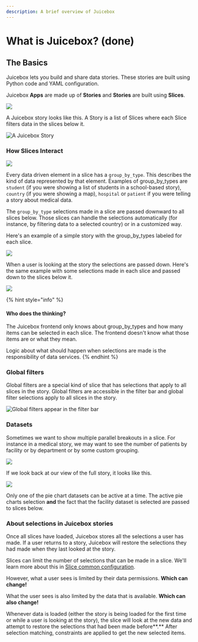 ```yaml
---
description: A brief overview of Juicebox
---
```


# What is Juicebox? \(done\)

## The Basics

Juicebox lets you build and share data stories. These stories are built using Python code and YAML configuration.

Juicebox **Apps** are made up of **Stories** and **Stories** are built using **Slices**.

![](../.gitbook/assets/juicebox_academy__welcome_to_juicebox_-_google_slides%20%282%29.png)

A Juicebox story looks like this. A Story is a list of Slices where each Slice filters data in the slices below it.

![A Juicebox Story](../.gitbook/assets/juicebox_academy__welcome_to_juicebox_-_google_slides%20%281%29.png)

### How Slices Interact

![](../.gitbook/assets/juicebox_academy__how_slices_interact_-_google_slides%20%283%29.png)

Every data driven element in a slice has a `group_by_type`. This describes the kind of data represented by that element. Examples of group\_by\_types are `student` \(if you were showing a list of students in a school-based story\), `country` \(if you were showing a map\), `hospital` or `patient` if you were telling a story about medical data.

The `group_by_type` selections made in a slice are passed downward to all slices below. Those slices can handle the selections automatically \(for instance, by filtering data to a selected country\) or in a customized way.

Here's an example of a simple story with the group\_by\_types labeled for each slice.

![](../.gitbook/assets/juicebox_academy__how_slices_interact_-_google_slides%20%281%29.png)

When a user is looking at the story the selections are passed down. Here's the same example with some selections made in each slice and passed down to the slices below it.

![](../.gitbook/assets/juicebox_academy__how_slices_interact_-_google_slides%20%282%29.png)

{% hint style="info" %}
#### Who does the thinking?

The Juicebox frontend only knows about group\_by\_types and how many items can be selected in each slice. The frontend doesn't know what those items are or what they mean.

Logic about what should happen when selections are made is the responsibility of data services.
{% endhint %}

### Global filters

Global filters are a special kind of slice that has selections that apply to all slices in the story. Global filters are accessible in the filter bar and global filter selections apply to all slices in the story.

![Global filters appear in the filter bar](../.gitbook/assets/juicebox_academy__how_slices_interact_-_google_slides%20%285%29.png)

### Datasets

Sometimes we want to show multiple parallel breakouts in a slice. For instance in a medical story, we may want to see the number of patients by facility or by department or by some custom grouping.

![](../.gitbook/assets/juicebox_academy__how_slices_interact_-_google_slides%20%284%29.png)

If we look back at our view of the full story, it looks like this.

![](../.gitbook/assets/juicebox_academy__how_slices_interact_-_google_slides.png)

Only one of the pie chart datasets can be active at a time. The active pie charts selection **and** the fact that the facility dataset is selected are passed to slices below.

### About selections in Juicebox stories

Once all slices have loaded, Juicebox stores all the selections a user has made. If a user returns to a story, Juicebox will restore the selections they had made when they last looked at the story.

Slices can limit the number of selections that can be made in a slice. We'll learn more about this in [Slice common configuration](../reference-guide-contents/slices/slices-and-common-configuration.md).

However, what a user sees is limited by their data permissions. **Which can change!**

What the user sees is also limited by the data that is available. **Which can also change!**

Whenever data is loaded \(either the story is being loaded for the first time or while a user is looking at the story\), the slice will look at the new data and attempt to restore the selections that had been made before**.** After selection matching, constraints are applied to get the new selected items.







